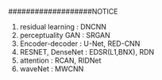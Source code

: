 ###################NOTICE
<Denoising paper should read>
1. residual learning : DNCNN
2. perceptuality GAN : SRGAN
3. Encoder-decoder : U-Net, RED-CNN
4. RESNET, DenseNet : EDSR(L1,BNX), RDN
5. attention : RCAN, RIDNet
6. waveNet : MWCNN